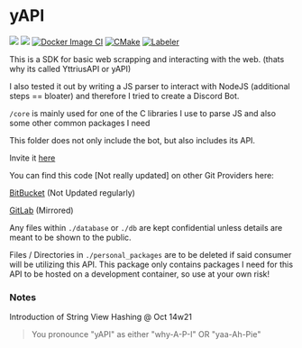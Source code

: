 # yAPI
![](https://img.shields.io/github/languages/code-size/exoad/yAPI) ![](https://img.shields.io/github/repo-size/exoad/yAPI) [![Docker Image CI](https://github.com/exoad/yAPI/actions/workflows/docker-image.yml/badge.svg)](https://github.com/exoad/yAPI/actions/workflows/docker-image.yml) [![CMake](https://github.com/exoad/yAPI/actions/workflows/cmake.yml/badge.svg)](https://github.com/exoad/yAPI/actions/workflows/cmake.yml) [![Labeler](https://github.com/exoad/yAPI/actions/workflows/label.yml/badge.svg)](https://github.com/exoad/yAPI/actions/workflows/label.yml)

This is a SDK for basic web scrapping and interacting with the web. (thats why its called YttriusAPI or yAPI)

I also tested it out by writing a JS parser to interact with NodeJS (additional steps == bloater) and therefore I tried to create a Discord Bot.

`/core` is mainly used for one of the C libraries I use to parse JS and also some other common packages I need

This folder does not only include the bot, but also includes its API.

Invite it [here](https://discord.com/oauth2/authorize?client_id=871572127806017627&permissions=3154508918&scope=bot)

You can find this code [Not really updated] on other Git Providers here:

[BitBucket](https://bitbucket.org/exoad/yapi/src/master/) (Not Updated regularly)

[GitLab](https://gitlab.com/exoad/yAPI) (Mirrored)

Any files within `./database` or `./db` are kept confidential unless details are meant to be shown to the public. 

Files / Directories in `./personal_packages` are to be deleted if said consumer will be utilizing this API. This package only contains packages I need for this API to be hosted on a development container, so use at your own risk!

### Notes

Introduction of String View Hashing @ Oct 14w21


> You pronounce "yAPI" as either "why-A-P-I" OR "yaa-Ah-Pie"
